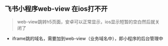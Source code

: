 ## 飞书小程序web-view 在ios打不开

> web-view跳转h5页面，安卓可以正常显示，ios显示短暂的空白然后就关闭了

+ iframe跳的域名，需要加到web-view（业务域名中），即小程序的后台管理中

